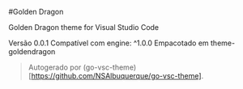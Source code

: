 #Golden Dragon

Golden Dragon theme for Visual Studio Code

Versão 0.0.1
Compatível com engine: ^1.0.0
Empacotado em theme-goldendragon

> Autogerado por (go-vsc-theme)[https://github.com/NSAlbuquerque/go-vsc-theme].